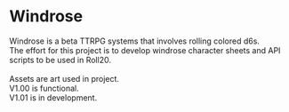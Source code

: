# Windrose
Windrose is a beta TTRPG systems that involves rolling colored d6s.\
The effort for this project is to develop windrose character sheets and API scripts to be used in Roll20.\
\
Assets are art used in project.\
V1.00 is functional.\
V1.01 is in development.
